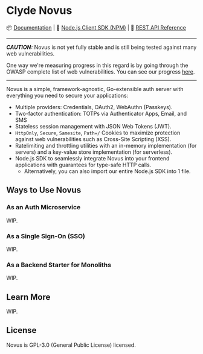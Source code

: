# Clyde Novus

📦 [Documentation](#) | 🌿 [Node.js Client SDK (NPM)](#) | 📃 [REST API Reference](#)

---

**_CAUTION:_** Novus is not yet fully stable and is still being tested against many web vulnerabilities.

One way we're measuring progress in this regard is by going through the OWASP complete list of web vulnerabilities. You can see our progress [here](#).

---

Novus is a simple, framework-agnostic, Go-extensible auth server with everything you need to secure your applications:

- Multiple providers: Credentials, OAuth2, WebAuthn (Passkeys).
- Two-factor authentication: TOTPs via Authenticator Apps, Email, and SMS
- Stateless session management with JSON Web Tokens (JWT).
- `HttpOnly`, `Secure`, `Samesite`, `Path=/` Cookies to maximize protection against web vulnerabilities such as Cross-Site Scripting (XSS).
- Ratelimiting and throttling utilities with an in-memory implementation (for servers) and a key-value store implementation (for serverless).
- Node.js SDK to seamlessly integrate Novus into your frontend applications with guarantees for type-safe HTTP calls.
  - Alternatively, you can also import our entire Node.js SDK into 1 file.

## Ways to Use Novus

### As an Auth Microservice

WIP.

### As a Single Sign-On (SSO)

WIP.

### As a Backend Starter for Monoliths

WIP.

## Learn More

WIP.

## License

Novus is GPL-3.0 (General Public License) licensed.
